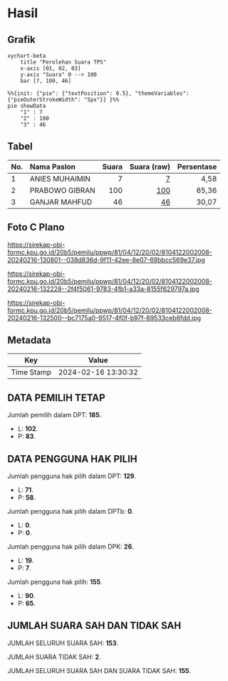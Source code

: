 # Hasil

## Grafik

```mermaid
xychart-beta
    title "Perolehan Suara TPS"
    x-axis [01, 02, 03]
    y-axis "Suara" 0 --> 100
    bar [7, 100, 46]
```

```mermaid
%%{init: {"pie": {"textPosition": 0.5}, "themeVariables": {"pieOuterStrokeWidth": "5px"}} }%%
pie showData
    "1" : 7
    "2" : 100
    "3" : 46
```

## Tabel

| No. | Nama Paslon    | Suara | Suara (raw) | Persentase |
|:--- |:-------------- | -----:| -----------:| ----------:|
| 1   | ANIES MUHAIMIN | 7     | [7][p-1]    | 4,58       |
| 2   | PRABOWO GIBRAN | 100   | [100][p-2]  | 65,36      |
| 3   | GANJAR MAHFUD  | 46    | [46][p-3]   | 30,07      |


[p-1]: https://github.com/gigit-pemilu/pemilu-2024-81-maluku/blob/main/pilpres/hitung-suara/sub/81-maluku/sub/04-buru/sub/12-waelata/sub/2002-debowae/sub/008-tps/sub/paslon-1.txt
[p-2]: https://github.com/gigit-pemilu/pemilu-2024-81-maluku/blob/main/pilpres/hitung-suara/sub/81-maluku/sub/04-buru/sub/12-waelata/sub/2002-debowae/sub/008-tps/sub/paslon-2.txt
[p-3]: https://github.com/gigit-pemilu/pemilu-2024-81-maluku/blob/main/pilpres/hitung-suara/sub/81-maluku/sub/04-buru/sub/12-waelata/sub/2002-debowae/sub/008-tps/sub/paslon-3.txt

## Foto C Plano

https://sirekap-obj-formc.kpu.go.id/20b5/pemilu/ppwp/81/04/12/20/02/8104122002008-20240216-130801--038d836d-9f11-42ee-8e07-69bbcc569e37.jpg

https://sirekap-obj-formc.kpu.go.id/20b5/pemilu/ppwp/81/04/12/20/02/8104122002008-20240216-132228--2f4f5061-9783-4fb1-a33a-8155f629797a.jpg

https://sirekap-obj-formc.kpu.go.id/20b5/pemilu/ppwp/81/04/12/20/02/8104122002008-20240216-132500--bc7175a0-9517-4f0f-b97f-89533ceb6fdd.jpg


## Metadata

| Key        | Value               |
| ---------- | ------------------- |
| Time Stamp | 2024-02-16 13:30:32 |


## DATA PEMILIH TETAP

Jumlah pemilih dalam DPT: **185**.
 * L: **102**.
 * P: **83**.

## DATA PENGGUNA HAK PILIH

Jumlah pengguna hak pilih dalam DPT: **129**.
 * L: **71**.
 * P: **58**.

Jumlah pengguna hak pilih dalam DPTb: **0**.
 * L: **0**.
 * P: **0**.

Jumlah pengguna hak pilih dalam DPK: **26**.
 * L: **19**.
 * P: **7**.

Jumlah pengguna hak pilih: **155**.
 * L: **90**.
 * P: **65**.

## JUMLAH SUARA SAH DAN TIDAK SAH

JUMLAH SELURUH SUARA SAH: **153**.

JUMLAH SUARA TIDAK SAH: **2**.

JUMLAH SELURUH SUARA SAH DAN SUARA TIDAK SAH: **155**.



